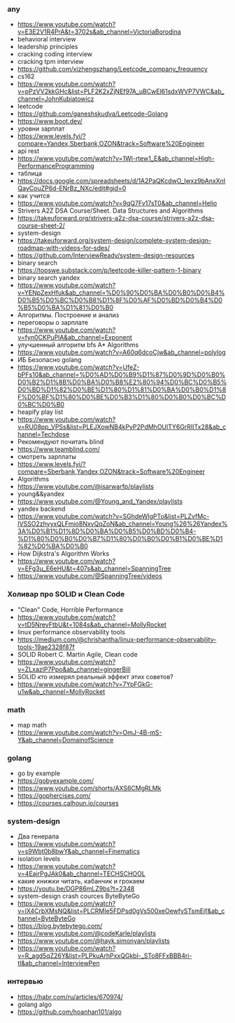 ### any
- https://www.youtube.com/watch?v=E3E2V1R4PrA&t=3702s&ab_channel=VictoriaBorodina
- behavioral interview
- leadership principles
- cracking coding interview
- cracking tpm interview
- https://github.com/xizhengszhang/Leetcode_company_frequency
- cs162
- https://www.youtube.com/watch?v=pPzVV2kkGHc&list=PLF2K2xZjNEf97A_uBCwEl61sdxWVP7VWC&ab_channel=JohnKubiatowicz
- leetcode
- https://github.com/ganeshskudva/Leetcode-Golang
- https://www.boot.dev/
- уровни зарплат 
- https://www.levels.fyi/?compare=Yandex,Sberbank,OZON&track=Software%20Engineer
- api rest
- https://www.youtube.com/watch?v=1Wl-rtew1_E&ab_channel=High-PerformanceProgramming
- таблица
- https://docs.google.com/spreadsheets/d/1A2PaQKcdwO_lwxz9bAnxXnIQayCouZP6d-ENrBz_NXc/edit#gid=0
- как учится
- https://www.youtube.com/watch?v=9qQ7Fv17sT0&ab_channel=Helio
- Strivers A2Z DSA Course/Sheet. Data Structures and Algorithms
- https://takeuforward.org/strivers-a2z-dsa-course/strivers-a2z-dsa-course-sheet-2/
- system-design
- https://takeuforward.org/system-design/complete-system-design-roadmap-with-videos-for-sdes/
- https://github.com/InterviewReady/system-design-resources
- binary search
- https://topswe.substack.com/p/leetcode-killer-pattern-1-binary
- binary search yandex
- https://www.youtube.com/watch?v=YENpZexHfuk&ab_channel=%D0%90%D0%BA%D0%B0%D0%B4%D0%B5%D0%BC%D0%B8%D1%8F%D0%AF%D0%BD%D0%B4%D0%B5%D0%BA%D1%81%D0%B0
- Алгоритмы. Построение и анализ
- переговоры о зарплате
- https://www.youtube.com/watch?v=fyn0CKPuPlA&ab_channel=Exponent
- улучшенный алгоритм bfs A* Algorithms
- https://www.youtube.com/watch?v=A60q6dcoCjw&ab_channel=polylog
- ИБ Безопасно golang
- https://www.youtube.com/watch?v=UfeZ-bPFs10&ab_channel=%D0%AD%D0%B9%D1%87%D0%9D%D0%B0%D0%B2%D1%8B%D0%BA%D0%B8%E2%80%94%D0%BC%D0%B5%D0%BD%D1%82%D0%BE%D1%80%D1%81%D0%BA%D0%B0%D1%8F%D0%BF%D1%80%D0%BE%D0%B3%D1%80%D0%B0%D0%BC%D0%BC%D0%B0
- heapify play list
- https://www.youtube.com/watch?v=RU08pp_VPSs&list=PLEJXowNB4kPyP2PdMhOUlTY6GrRIITx28&ab_channel=Techdose
- Рекомендуют почитать blind
- https://www.teamblind.com/
- смотреть зарплаты
- https://www.levels.fyi/?compare=Sberbank,Yandex,OZON&track=Software%20Engineer
- Algorithms
- https://www.youtube.com/@isarwarfp/playlists
- young&&yandex
- https://www.youtube.com/@Young_and_Yandex/playlists
- yandex backend
- https://www.youtube.com/watch?v=SGhdeWlgPTo&list=PLZvfMc-lVSSO2zhyyxQLFmio8NxvQqZoN&ab_channel=Young%26%26Yandex%3A%D0%B1%D1%8D%D0%BA%D0%B5%D0%BD%D0%B4-%D1%80%D0%B0%D0%B7%D1%80%D0%B0%D0%B1%D0%BE%D1%82%D0%BA%D0%B0
- How Dijkstra's Algorithm Works
- https://www.youtube.com/watch?v=EFg3u_E6eHU&t=407s&ab_channel=SpanningTree
- https://www.youtube.com/@SpanningTree/videos

### Холивар про SOLID и Clean Code
- "Clean" Code, Horrible Performance
- https://www.youtube.com/watch?v=tD5NrevFtbU&t=1084s&ab_channel=MollyRocket
- linux performance observability tools
- https://medium.com/@chrishantha/linux-performance-observability-tools-19ae2328f87f
- SOLID Robert C. Martin Agile, Clean code
- https://www.youtube.com/watch?v=ZLxazlP7Ppo&ab_channel=gingerBill
- SOLID кто измерял реальный эффект этих советов?
- https://www.youtube.com/watch?v=7YpFGkG-u1w&ab_channel=MollyRocket

### math
- map math
- https://www.youtube.com/watch?v=OmJ-4B-mS-Y&ab_channel=DomainofScience

### golang
- go by example
- https://gobyexample.com/
- https://www.youtube.com/shorts/AXS6CMgRLMk
- https://gophercises.com/
- https://courses.calhoun.io/courses

### system-design
- Два генерала
- https://www.youtube.com/watch?v=s9Wbt0b8bwY&ab_channel=Finematics
- isolation levels
- https://www.youtube.com/watch?v=4EajrPgJAk0&ab_channel=TECHSCHOOL
- какие книжки читать, кабанчик и грокаем
- https://youtu.be/DGP86mLZ9bs?t=2348
- system-design crash cources ByteByteGo
- https://www.youtube.com/watch?v=lX4CrbXMsNQ&list=PLCRMIe5FDPsd0gVs500xeOewfySTsmEjf&ab_channel=ByteByteGo
- https://blog.bytebytego.com/
- https://www.youtube.com/@codeKarle/playlists
- https://www.youtube.com/@hayk.simonyan/playlists
- https://www.youtube.com/watch?v=R_agd5qZ26Y&list=PLPkuArhPxxQGkbl-_STo8FFxBBB4ri-tl&ab_channel=InterviewPen

### интервью

- https://habr.com/ru/articles/670974/
- golang algo
- https://github.com/hoanhan101/algo
